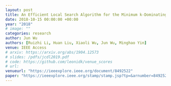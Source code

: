 ```yaml
---
layout: post
title: An Efficient Local Search Algorithm for the Minimum k-Dominating Set Problem
date: 2018-10-15 00:00:00 +00:00
year: "2018"
# image: ""
categories: research
author: Jun Wu
authors: [Ruizhi Li, Huan Liu, Xiaoli Wu, Jun Wu, Minghao Yin]
venue: IEEE Access
# arxiv: https://arxiv.org/abs/1904.12573
# slides: /pdfs/jcdl2019.pdf
# code: https://github.com/leonidk/venue_scores
# url: 
venueurl: "https://ieeexplore.ieee.org/document/8492522"
paper: "https://ieeexplore.ieee.org/stamp/stamp.jsp?tp=&arnumber=8492522"
---
```

